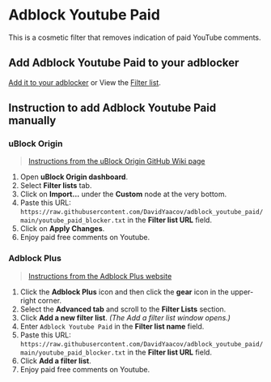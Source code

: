 # Adblock Youtube Paid

This is a cosmetic filter that removes indication of paid YouTube comments.

## Add **Adblock Youtube Paid** to your adblocker
[Add it to your adblocker](https://subscribe.adblockplus.org/?location=https://raw.githubusercontent.com/DavidYaacov/adblock_youtube_paid/main/youtube_paid_blocker.txt&title=Adblock%20Youtube%20paid) or View the [Filter list](https://raw.githubusercontent.com/DavidYaacov/adblock_youtube_paid/main/youtube_paid_blocker.txt).

##  Instruction to add **Adblock Youtube Paid** manually
### uBlock Origin
> [Instructions from the uBlock Origin GitHub Wiki page](https://github.com/gorhill/uBlock/wiki/Dashboard:-Filter-lists#3rd-party-filter-lists)
1. Open **uBlock Origin dashboard**.
2. Select **Filter lists** tab.
3. Click on **Import...** under the **Custom** node at the very bottom.
4. Paste this URL: `https://raw.githubusercontent.com/DavidYaacov/adblock_youtube_paid/main/youtube_paid_blocker.txt` in the **Filter list URL** field.
5. Click on **Apply Changes**.
6. Enjoy paid free comments on Youtube.

### Adblock Plus
> [Instructions from the Adblock Plus website](https://help.eyeo.com/adblockplus/add-a-filter-list)
1. Click the **Adblock Plus** icon and then click the **gear** icon in the upper-right corner.
2. Select the **Advanced tab** and scroll to the **Filter Lists** section.
3. Click **Add a new filter list**. *(The Add a filter list window opens.)*
4. Enter `Adblock Youtube Paid` in the **Filter list name** field.
5. Paste this URL: `https://raw.githubusercontent.com/DavidYaacov/adblock_youtube_paid/main/youtube_paid_blocker.txt` in the **Filter list URL** field.
6. Click **Add a filter list**.
7. Enjoy paid free comments on Youtube.
